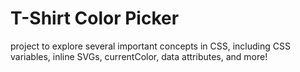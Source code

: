 # T-Shirt Color Picker

project to explore several important concepts in CSS, including CSS variables, inline SVGs, currentColor, data attributes, and more!

